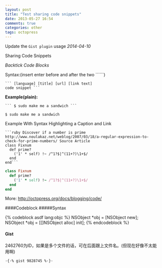 ```yaml
---
layout: post
title: "Test sharing code snippets"
date: 2013-05-27 16:54
comments: true
categories: other
tags: octopress
---
```


Update the `Gist plugin` usage 		*2014-04-10*


Sharing Code Snippets

<!-- more -->

*Backtick Code Blocks*

Syntax:(insert enter before and after the two ``````)

```
``` [language] [title] [url] [link text]
code snippet ```

```

**Example(plain):**
```
``` $ sudo make me a sandwich ```

```

```
$ sudo make me a sandwich
```

Example With Syntax Highlighting a Caption and Link

``` 
```ruby Discover if a number is prime http://www.noulakaz.net/weblog/2007/03/18/a-regular-expression-to-check-for-prime-numbers/ Source Article
class Fixnum
  def prime?
    ('1' * self) !~ /^1?$|^(11+?)\1+$/
  end
end```
```


``` ruby Discover if a number is prime http://www.noulakaz.net/weblog/2007/03/18/a-regular-expression-to-check-for-prime-numbers/ Source Article
class Fixnum
  def prime?
    ('1' * self) !~ /^1?$|^(11+?)\1+$/
  end
end
```


More:
http://octopress.org/docs/blogging/code/


####Codeblock
#####Syntax

{% codeblock asdf lang:objc %}
NSObject *obj = [NSObject new];
NSObject *obj = [[]NSObject alloc] init];
{% endcodeblock %}

#### Gist

2462760为ID，如果是多个文件的话，可在后面跟上文件名。(但现在好像不太能用啊)

``` 
·{·% gist 9828745 %·}· 
```



